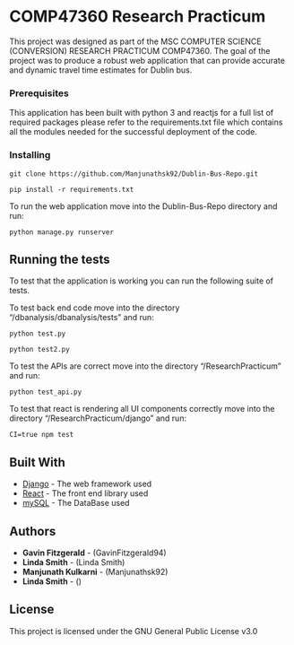 # COMP47360 Research Practicum

This project was designed as part of the MSC COMPUTER SCIENCE (CONVERSION) RESEARCH PRACTICUM COMP47360.
The goal of the project was to produce a robust web application that can provide accurate and dynamic travel time estimates for Dublin bus.

### Prerequisites

This application has been built with python 3 and reactjs for a full list of required packages please refer to the requirements.txt file which contains all the modules needed for the successful deployment of the code.

### Installing

```
git clone https://github.com/Manjunathsk92/Dublin-Bus-Repo.git
```
```
pip install -r requirements.txt 
```

To run the web application move into the Dublin-Bus-Repo directory and run:
```
python manage.py runserver
```


## Running the tests

To test that the application is working you can run the following suite of tests.

To test back end code move into the directory “/dbanalysis/dbanalysis/tests” and run:
```
python test.py
```
```
python test2.py
```

To test the APIs are correct move into the directory “/ResearchPracticum” and run:
```
python test_api.py
```
To test that react is rendering all UI components correctly move into the directory “/ResearchPracticum/django” and run:
```
CI=true npm test
```

## Built With

* [Django](https://djangobook.com) - The web framework used
* [React](https://reactjs.org) - The front end library used
* [mySQL](https://www.mysql.com) - The DataBase used

## Authors

* **Gavin Fitzgerald** - (GavinFitzgerald94)
* **Linda Smith** - (Linda Smith)
* **Manjunath Kulkarni** - (Manjunathsk92)
* **Linda Smith** - ()

## License

This project is licensed under the GNU General Public License v3.0
